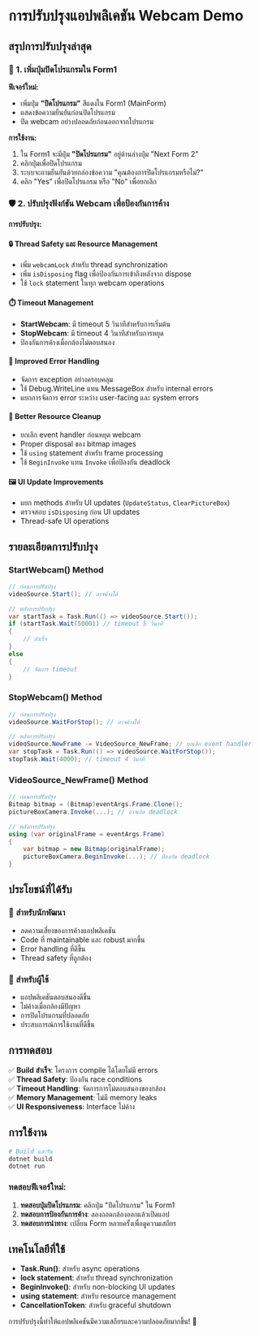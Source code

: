 # การปรับปรุงแอปพลิเคชัน Webcam Demo

## สรุปการปรับปรุงล่าสุด

### 🚪 1. เพิ่มปุ่มปิดโปรแกรมใน Form1

**ฟีเจอร์ใหม่:**
- เพิ่มปุ่ม **"ปิดโปรแกรม"** สีแดงใน Form1 (MainForm)
- แสดงข้อความยืนยันก่อนปิดโปรแกรม
- ปิด webcam อย่างปลอดภัยก่อนออกจากโปรแกรม

**การใช้งาน:**
1. ใน Form1 จะมีปุ่ม **"ปิดโปรแกรม"** อยู่ด้านล่างปุ่ม "Next Form 2"
2. คลิกปุ่มเพื่อปิดโปรแกรม
3. ระบบจะถามยืนยันด้วยกล่องข้อความ "คุณต้องการปิดโปรแกรมหรือไม่?"
4. คลิก "Yes" เพื่อปิดโปรแกรม หรือ "No" เพื่อยกเลิก

### 🛡️ 2. ปรับปรุงฟังก์ชัน Webcam เพื่อป้องกันการค้าง

**การปรับปรุง:**

#### **🔒 Thread Safety และ Resource Management**
- เพิ่ม `webcamLock` สำหรับ thread synchronization
- เพิ่ม `isDisposing` flag เพื่อป้องกันการเข้าถึงหลังจาก dispose
- ใช้ `lock` statement ในทุก webcam operations

#### **⏱️ Timeout Management**
- **StartWebcam**: มี timeout 5 วินาทีสำหรับการเริ่มต้น
- **StopWebcam**: มี timeout 4 วินาทีสำหรับการหยุด
- ป้องกันการค้างเมื่อกล้องไม่ตอบสนอง

#### **🎯 Improved Error Handling**
- จัดการ exception อย่างครอบคลุม
- ใช้ Debug.WriteLine แทน MessageBox สำหรับ internal errors
- แยกการจัดการ error ระหว่าง user-facing และ system errors

#### **🧹 Better Resource Cleanup**
- ยกเลิก event handler ก่อนหยุด webcam
- Proper disposal ของ bitmap images
- ใช้ `using` statement สำหรับ frame processing
- ใช้ `BeginInvoke` แทน `Invoke` เพื่อป้องกัน deadlock

#### **🖼️ UI Update Improvements**
- แยก methods สำหรับ UI updates (`UpdateStatus`, `ClearPictureBox`)
- ตรวจสอบ `isDisposing` ก่อน UI updates
- Thread-safe UI operations

## รายละเอียดการปรับปรุง

### **StartWebcam() Method**
```csharp
// ก่อนการปรับปรุง
videoSource.Start(); // อาจค้างได้

// หลังการปรับปรุง
var startTask = Task.Run(() => videoSource.Start());
if (startTask.Wait(5000)) // timeout 5 วินาที
{
    // สำเร็จ
}
else
{
    // จัดการ timeout
}
```

### **StopWebcam() Method**
```csharp
// ก่อนการปรับปรุง
videoSource.WaitForStop(); // อาจค้างได้

// หลังการปรับปรุง
videoSource.NewFrame -= VideoSource_NewFrame; // ยกเลิก event handler
var stopTask = Task.Run(() => videoSource.WaitForStop());
stopTask.Wait(4000); // timeout 4 วินาที
```

### **VideoSource_NewFrame() Method**
```csharp
// ก่อนการปรับปรุง
Bitmap bitmap = (Bitmap)eventArgs.Frame.Clone();
pictureBoxCamera.Invoke(...); // อาจเกิด deadlock

// หลังการปรับปรุง
using (var originalFrame = eventArgs.Frame)
{
    var bitmap = new Bitmap(originalFrame);
    pictureBoxCamera.BeginInvoke(...); // ป้องกัน deadlock
}
```

## ประโยชน์ที่ได้รับ

### 🔧 **สำหรับนักพัฒนา**
- ลดความเสี่ยงของการค้างแอปพลิเคชัน
- Code ที่ maintainable และ robust มากขึ้น
- Error handling ที่ดีขึ้น
- Thread safety ที่ถูกต้อง

### 👤 **สำหรับผู้ใช้**
- แอปพลิเคชันตอบสนองดีขึ้น
- ไม่ค้างเมื่อกล้องมีปัญหา
- การปิดโปรแกรมที่ปลอดภัย
- ประสบการณ์การใช้งานที่ดีขึ้น

## การทดสอบ

✅ **Build สำเร็จ**: โครงการ compile ได้โดยไม่มี errors  
✅ **Thread Safety**: ป้องกัน race conditions  
✅ **Timeout Handling**: จัดการการไม่ตอบสนองของกล้อง  
✅ **Memory Management**: ไม่มี memory leaks  
✅ **UI Responsiveness**: Interface ไม่ค้าง  

## การใช้งาน

```bash
# Build และรัน
dotnet build
dotnet run
```

### ทดสอบฟีเจอร์ใหม่:
1. **ทดสอบปุ่มปิดโปรแกรม**: คลิกปุ่ม "ปิดโปรแกรม" ใน Form1
2. **ทดสอบการป้องกันการค้าง**: ลองถอดกล้องออกแล้วเปิดแอป
3. **ทดสอบการนำทาง**: เปลี่ยน Form หลายครั้งเพื่อดูความเสถียร

## เทคโนโลยีที่ใช้

- **Task.Run()**: สำหรับ async operations
- **lock statement**: สำหรับ thread synchronization  
- **BeginInvoke()**: สำหรับ non-blocking UI updates
- **using statement**: สำหรับ resource management
- **CancellationToken**: สำหรับ graceful shutdown

การปรับปรุงนี้ทำให้แอปพลิเคชันมีความเสถียรและความปลอดภัยมากขึ้น! 🚀
